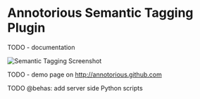 # Annotorious Semantic Tagging Plugin

TODO - documentation

![Semantic Tagging Screenshot](http://github.com/annotorious/annotorious-semantic-tagging-plugin/raw/master/semantic-tagging-screenshot.jpg "Semantic Tagging Screenshot")

TODO - demo page on http://annotorious.github.com

TODO @behas: add server side Python scripts


